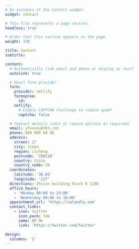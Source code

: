 ```yaml
---
# An instance of the Contact widget.
widget: contact

# This file represents a page section.
headless: true

# Order that this section appears on the page.
weight: 130

title: Contact
subtitle:

content:
  # Automatically link email and phone or display as text?
  autolink: true

  # Email form provider
  form:
    provider: netlify
    formspree:
      id:
    netlify:
      # Enable CAPTCHA challenge to reduce spam?
      captcha: false

  # Contact details (edit or remove options as required)
  email: yfxusdu@163.com
  phone: 888 888 88 88
  address:
    street: 27
    city: Jinan
    region: Licheng
    postcode: '250110'
    country: China
    country_code: CN
  coordinates:
    latitude: '36.65'
    longitude: '117'
  directions: Zhixin building block B 1108
  office_hours:
    - 'Monday 08:00 to 23:00'
    - 'Wednesday 09:00 to 10:00'
  appointment_url: 'https://calendly.com'
  contact_links:
    - icon: twitter
      icon_pack: fab
      name: DM Me
      link: 'https://twitter.com/Twitter'

design:
  columns: '2'
---
```

